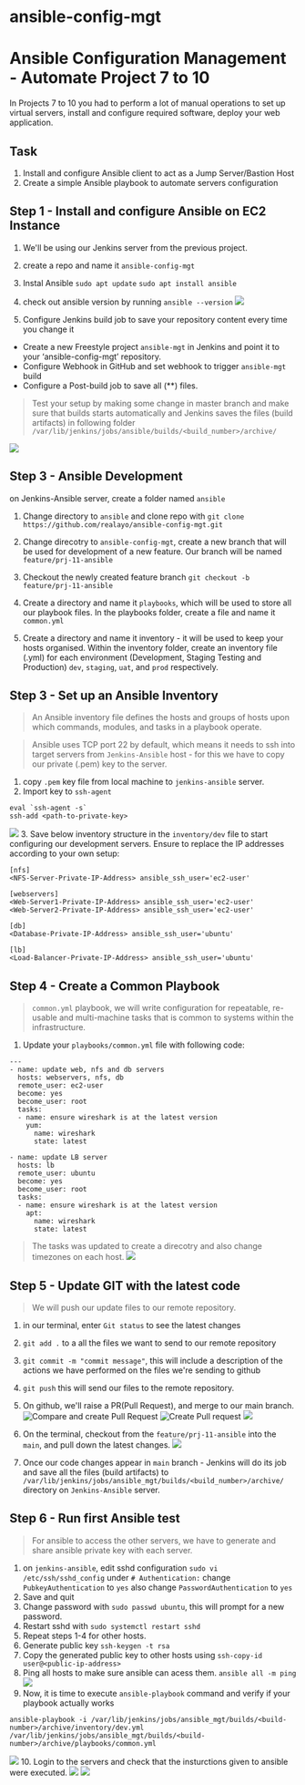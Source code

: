 # ansible-config-mgt

# Ansible Configuration Management - Automate Project 7 to 10

In Projects 7 to 10 you had to perform a lot of manual operations to set up virtual servers, install and configure required software, deploy your web application.


## Task

1. Install and configure Ansible client to act as a Jump Server/Bastion Host
2. Create a simple Ansible playbook to automate servers configuration

## Step 1 - Install and configure Ansible on EC2 Instance

1. We'll be using our Jenkins server from the previous project. 

1.  create a repo and name it ``ansible-config-mgt``
1. Instal Ansible
`sudo apt update`
`sudo apt install ansible`
1. check out ansible version by running `ansible --version`
![](https://user-images.githubusercontent.com/18899718/123687820-f965a380-d816-11eb-8983-6d9fe9806e31.png)

1. Configure Jenkins build job to save your repository content every time you change it 
- Create a new Freestyle project `ansible-mgt` in Jenkins and point it to your ‘ansible-config-mgt’ repository.
- Configure Webhook in GitHub and set webhook to trigger `ansible-mgt` build
- Configure a Post-build job to save all (**) files.

> Test your setup by making some change in master branch and make sure that builds starts automatically and Jenkins saves the files (build artifacts) in following folder 
`/var/lib/jenkins/jobs/ansible/builds/<build_number>/archive/`


![](https://user-images.githubusercontent.com/18899718/123694621-2a49d680-d81f-11eb-9349-1a2aff0832b9.png)


## Step 3 - Ansible Development
on Jenkins-Ansible server, create a folder named `ansible`
1. Change directory to `ansible` and clone repo with `git clone https://github.com/realayo/ansible-config-mgt.git`

1. Change direcotry to  `ansible-config-mgt`, create a new branch that will be used for development of a new feature. Our branch will be named `feature/prj-11-ansible`
1. Checkout the newly created feature branch
`git checkout -b feature/prj-11-ansible`
1. Create a directory and name it `playbooks`, which will be used to store all our playbook files. In the playbooks folder, create a file and name it `common.yml`
1. Create a directory and name it inventory - it will be used to keep your hosts organised. Within the inventory folder, create an inventory file (.yml) for each environment (Development, Staging Testing and Production) `dev`, `staging`, `uat`, and `prod` respectively.

## Step 3 - Set up an Ansible Inventory

> An Ansible inventory file defines the hosts and groups of hosts upon which commands, modules, and tasks in a playbook operate. 

>Ansible uses TCP port 22 by default, which means it needs to ssh into target servers from `Jenkins-Ansible` host - for this we have to copy our private (.pem) key to the server.
1. copy `.pem` key file from local machine to `jenkins-ansible` server. 
1. Import key to `ssh-agent` 
```
eval `ssh-agent -s`
ssh-add <path-to-private-key>
```
![](https://user-images.githubusercontent.com/18899718/123849434-698b2c80-d8de-11eb-8937-95ec3533a6fd.png)
3. Save below inventory structure in the `inventory/dev` file to start configuring our development servers. Ensure to replace the IP addresses according to your own setup:

```
[nfs]
<NFS-Server-Private-IP-Address> ansible_ssh_user='ec2-user'

[webservers]
<Web-Server1-Private-IP-Address> ansible_ssh_user='ec2-user'
<Web-Server2-Private-IP-Address> ansible_ssh_user='ec2-user'

[db]
<Database-Private-IP-Address> ansible_ssh_user='ubuntu' 

[lb]
<Load-Balancer-Private-IP-Address> ansible_ssh_user='ubuntu'
```


## Step 4 - Create a Common Playbook
>  `common.yml` playbook,  we will write configuration for repeatable, re-usable and multi-machine tasks that is common to systems within the infrastructure. 
1. Update your `playbooks/common.yml` file with following code:
```
---
- name: update web, nfs and db servers
  hosts: webservers, nfs, db
  remote_user: ec2-user
  become: yes
  become_user: root
  tasks:
  - name: ensure wireshark is at the latest version
    yum:
      name: wireshark
      state: latest

- name: update LB server
  hosts: lb
  remote_user: ubuntu
  become: yes
  become_user: root
  tasks:
  - name: ensure wireshark is at the latest version
    apt:
      name: wireshark
      state: latest
```
> The tasks was updated to create a direcotry and also change timezones on each host. 
![](https://user-images.githubusercontent.com/18899718/123853073-a3f6c880-d8e2-11eb-8d60-bbeffd25c3c2.png)

## Step 5 - Update GIT with the latest code
> We will push our update files to our remote repository.

1. in our terminal, enter `Git status` to see the latest changes 
2. `git add .` to a all the files we want to send to our remote repository
3. `git commit -m "commit message"`, this will include a description of the actions we have performed on the files we're sending to github
4. `git push` this will send our files to the remote repository.
5. On github, we'll raise a PR(Pull Request), and merge to our main branch.
![Compare and create Pull Request](https://user-images.githubusercontent.com/18899718/123859711-99403180-d8ea-11eb-809f-b608b6c1bc44.png)
![Create Pull request](https://user-images.githubusercontent.com/18899718/123859805-b8d75a00-d8ea-11eb-8d9b-a5448a002af8.png) 
![](https://user-images.githubusercontent.com/18899718/123859980-f20fca00-d8ea-11eb-8b52-b07f5d40ca47.png)
1. On the terminal, checkout from the `feature/prj-11-ansible` into the `main`, and pull down the latest changes.
![](https://user-images.githubusercontent.com/18899718/123860265-4dda5300-d8eb-11eb-9d01-01cd553c069f.png)

1. Once our code changes appear in `main` branch - Jenkins will do its job and save all the files (build artifacts) to `/var/lib/jenkins/jobs/ansible_mgt/builds/<build_number>/archive/` directory on `Jenkins-Ansible` server.

## Step 6 - Run first Ansible test
> For ansible to access the other servers, we have to generate and share ansible private key with each server.
1. on `jenkins-ansible`, edit sshd configuration
`sudo vi /etc/ssh/sshd_config` under `# Authentication:` change `PubkeyAuthentication` to `yes` also change
`PasswordAuthentication` to `yes`
2. Save and quit
3. Change password with `sudo passwd ubuntu`, this will prompt for a new password. 
4. Restart sshd with `sudo systemctl restart sshd`
5. Repeat steps 1-4 for other hosts.
6. Generate public key `ssh-keygen -t rsa`
7. Copy the generated public key to other hosts using `ssh-copy-id user@<public-ip-address>`
8. Ping all hosts to make sure ansible can acess them.
`ansible all -m ping`
![](https://user-images.githubusercontent.com/18899718/123868646-95fe7300-d8f5-11eb-94e3-9df1014c2de0.png)
9. Now, it is time to execute `ansible-playbook` command and verify if your playbook actually works
```
ansible-playbook -i /var/lib/jenkins/jobs/ansible_mgt/builds/<build-number>/archive/inventory/dev.yml /var/lib/jenkins/jobs/ansible_mgt/builds/<build-number>/archive/playbooks/common.yml
```
![](https://user-images.githubusercontent.com/18899718/123869214-52f0cf80-d8f6-11eb-9923-3cf28ab9b624.png)
10. Login to the servers and check that the insturctions given to ansible were executed.
![](https://user-images.githubusercontent.com/18899718/123869390-87fd2200-d8f6-11eb-9039-6baadd1b12f0.png)
![](https://user-images.githubusercontent.com/18899718/123869464-a6fbb400-d8f6-11eb-9d75-479ccad2426c.png)